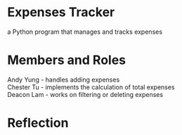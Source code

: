 # Expenses Tracker
a Python program that manages and tracks expenses

# Members and Roles
Andy Yung - handles adding expenses  
Chester Tu - implements the calculation of total expenses  
Deacon Lam - works on filtering or deleting expenses  

# Reflection
